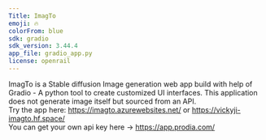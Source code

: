 ```yaml
---
Title: ImagTo
emoji: 🔥
colorFrom: blue
sdk: gradio
sdk_version: 3.44.4
app_file: gradio_app.py
license: openrail
---
```

ImagTo is a Stable diffusion Image generation web app build with help of Gradio - A python tool to create customized UI interfaces. This application does not generate image itself but sourced from an API. <br />
Try the app here: https://imagto.azurewebsites.net/   or   https://vickyji-imagto.hf.space/<br />
You can get your own api key here -> https://app.prodia.com/


